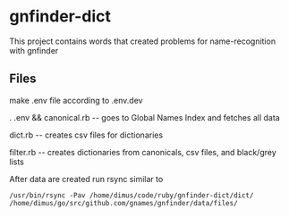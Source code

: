 # gnfinder-dict

This project contains words that created problems for name-recognition with
gnfinder

## Files

make .env file according to .env.dev

. .env && canonical.rb -- goes to Global Names Index and fetches all data

dict.rb -- creates csv files for dictionaries

filter.rb -- creates dictionaries from canonicals, csv files, and black/grey
lists

After data are created run rsync similar to

```
/usr/bin/rsync -Pav /home/dimus/code/ruby/gnfinder-dict/dict/ /home/dimus/go/src/github.com/gnames/gnfinder/data/files/
```


